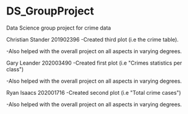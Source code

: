 # DS_GroupProject
Data Science group project for crime data




Christian Stander 201902396
  -Created third plot (i.e the crime table).
  
  -Also helped with the overall project on all aspects in varying degrees. 

Gary Leander 202003490
  -Created first plot (i.e "Crimes statistics per class")
  
  -Also helped with the overall project on all aspects in varying degrees. 

Ryan Isaacs 202001716
  -Created second plot (i.e "Total crime cases")
  
  -Also helped with the overall project on all aspects in varying degrees. 


